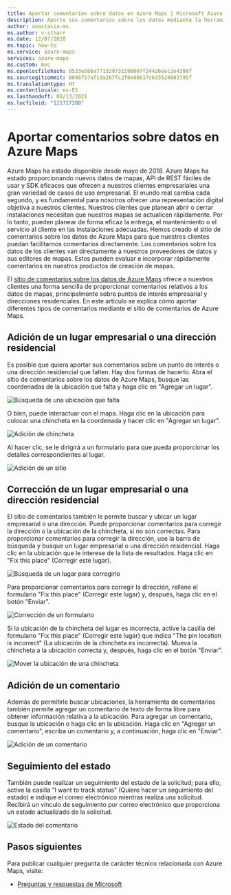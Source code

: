 ```yaml
---
title: Aportar comentarios sobre datos en Azure Maps | Microsoft Azure Maps
description: Aporte sus comentarios sobre los datos mediante la herramienta de comentarios de Microsoft Azure Maps.
author: anastasia-ms
ms.author: v-stharr
ms.date: 12/07/2020
ms.topic: how-to
ms.service: azure-maps
services: azure-maps
ms.custom: mvc
ms.openlocfilehash: 0533ebb6a771329731590007f24426eec2e4398f
ms.sourcegitcommit: 0046757af1da267fc2f0e88617c633524883795f
ms.translationtype: HT
ms.contentlocale: es-ES
ms.lasthandoff: 08/13/2021
ms.locfileid: "121727288"
---
```

# <a name="provide-data-feedback-to-azure-maps"></a>Aportar comentarios sobre datos en Azure Maps

Azure Maps ha estado disponible desde mayo de 2018. Azure Maps ha estado proporcionando nuevos datos de mapas, API de REST fáciles de usar y SDK eficaces que ofrecen a nuestros clientes empresariales una gran variedad de casos de uso empresarial. El mundo real cambia cada segundo, y es fundamental para nosotros ofrecer una representación digital objetiva a nuestros clientes. Nuestros clientes que planean abrir o cerrar instalaciones necesitan que nuestros mapas se actualicen rápidamente. Por lo tanto, pueden planear de forma eficaz la entrega, el mantenimiento o el servicio al cliente en las instalaciones adecuadas. Hemos creado el sitio de comentarios sobre los datos de Azure Maps para que nuestros clientes puedan facilitarnos comentarios directamente. Los comentarios sobre los datos de los clientes van directamente a nuestros proveedores de datos y sus editores de mapas. Estos pueden evaluar e incorporar rápidamente comentarios en nuestros productos de creación de mapas.  

El [sitio de comentarios sobre los datos de Azure Maps](https://feedback.azuremaps.com) ofrece a nuestros clientes una forma sencilla de proporcionar comentarios relativos a los datos de mapas, principalmente sobre puntos de interés empresarial y direcciones residenciales. En este artículo se explica cómo aportar diferentes tipos de comentarios mediante el sitio de comentarios de Azure Maps.

## <a name="add-a-business-place-or-a-residential-address"></a>Adición de un lugar empresarial o una dirección residencial 

Es posible que quiera aportar sus comentarios sobre un punto de interés o una dirección residencial que falten. Hay dos formas de hacerlo. Abra el sitio de comentarios sobre los datos de Azure Maps, busque las coordenadas de la ubicación que falta y haga clic en "Agregar un lugar".

  ![Búsqueda de una ubicación que falta](./media/how-to-use-feedback-tool/search-poi.png)

O bien, puede interactuar con el mapa. Haga clic en la ubicación para colocar una chincheta en la coordenada y hacer clic en "Agregar un lugar".

  ![Adición de chincheta](./media/how-to-use-feedback-tool/add-poi.png)

Al hacer clic, se le dirigirá a un formulario para que pueda proporcionar los detalles correspondientes al lugar.

  ![Adición de un sitio](./media/how-to-use-feedback-tool/add-a-place.png)

## <a name="fix-a-business-place-or-a-residential-address"></a>Corrección de un lugar empresarial o una dirección residencial 

El sitio de comentarios también le permite buscar y ubicar un lugar empresarial o una dirección. Puede proporcionar comentarios para corregir la dirección o la ubicación de la chincheta, si no son correctas. Para proporcionar comentarios para corregir la dirección, use la barra de búsqueda y busque un lugar empresarial o una dirección residencial. Haga clic en la ubicación que le interese de la lista de resultados. Haga clic en "Fix this place" (Corregir este lugar).

  ![Búsqueda de un lugar para corregirlo](./media/how-to-use-feedback-tool/fix-place.png)

Para proporcionar comentarios para corregir la dirección, rellene el formulario "Fix this place" (Corregir este lugar) y, después, haga clic en el botón "Enviar".

  ![Corrección de un formulario](./media/how-to-use-feedback-tool/fix-form.png)

Si la ubicación de la chincheta del lugar es incorrecta, active la casilla del formulario "Fix this place" (Corregir este lugar) que indica "The pin location is incorrect" (La ubicación de la chincheta es incorrecta). Mueva la chincheta a la ubicación correcta y, después, haga clic en el botón "Enviar".

  ![Mover la ubicación de una chincheta](./media/how-to-use-feedback-tool/move-pin.png)

## <a name="add-a-comment"></a>Adición de un comentario 

Además de permitirle buscar ubicaciones, la herramienta de comentarios también permite agregar un comentario de texto de forma libre para obtener información relativa a la ubicación. Para agregar un comentario, busque la ubicación o haga clic en la ubicación. Haga clic en "Agregar un comentario", escriba un comentario y, a continuación, haga clic en "Enviar".

  ![Adición de un comentario](./media/how-to-use-feedback-tool/add-comment.png)

## <a name="track-status"></a>Seguimiento del estado 

También puede realizar un seguimiento del estado de la solicitud; para ello, active la casilla "I want to track status" (Quiero hacer un seguimiento del estado) e indique el correo electrónico mientras realiza una solicitud. Recibirá un vínculo de seguimiento por correo electrónico que proporciona un estado actualizado de la solicitud. 

  ![Estado del comentario](./media/how-to-use-feedback-tool/feedback-status.png)


## <a name="next-steps"></a>Pasos siguientes

Para publicar cualquier pregunta de carácter técnico relacionada con Azure Maps, visite:

* [Preguntas y respuestas de Microsoft](/answers/topics/azure-maps.html)